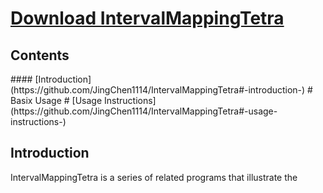 # [Download IntervalMappingTetra](https://github.com/JingChen1114/IntervalMappingTetra/archive/master.zip)
<h2> Contents </h2>
#### [Introduction](https://github.com/JingChen1114/IntervalMappingTetra#-introduction-)
# Basix Usage
# [Usage Instructions] (https://github.com/JingChen1114/IntervalMappingTetra#-usage-instructions-)

<h2> Introduction </h2>
IntervalMappingTetra is a series of related programs that illustrate the 
